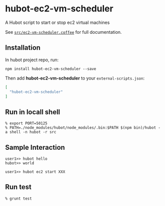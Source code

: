 # hubot-ec2-vm-scheduler

A Hubot script to start or stop ec2 virtual machines

See [`src/ec2-vm-scheduler.coffee`](src/ec2-vm-scheduler.coffee) for full documentation.

## Installation

In hubot project repo, run:

`npm install hubot-ec2-vm-scheduler --save`

Then add **hubot-ec2-vm-scheduler** to your `external-scripts.json`:

```json
[
  "hubot-ec2-vm-scheduler"
]
```

## Run in locall shell

```
% export PORT=50125
% PATH=./node_modules/hubot/node_modules/.bin:$PATH $(npm bin)/hubot -a shell -n hubot -r src
```

## Sample Interaction

```
user1>> hubot hello
hubot>> world

user1>> hubot ec2 start XXX
```

## Run test

```
% grunt test
```

